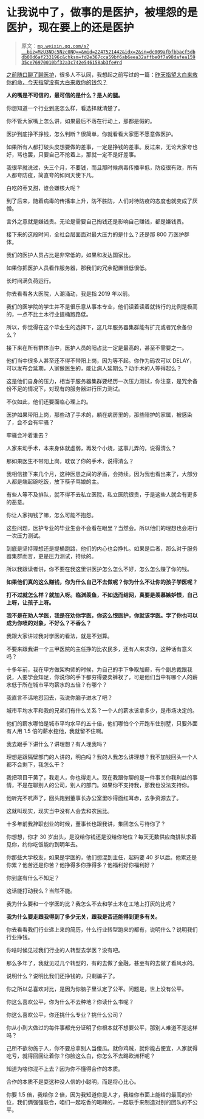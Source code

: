 # 让我说中了，做事的是医护，被埋怨的是医护，现在要上的还是医护

> 原文：[`mp.weixin.qq.com/s?__biz=MzU3NDc5Nzc0NQ==&mid=2247521442&idx=2&sn=dc009afbfbbacf5dbdb00d6af233196c&chksm=fd2e367cca59bf6ab6eea32affbe0f7a98dafea15935ce76970010bf32a3c742e546158ab3fe#rd`](http://mp.weixin.qq.com/s?__biz=MzU3NDc5Nzc0NQ==&mid=2247521442&idx=2&sn=dc009afbfbbacf5dbdb00d6af233196c&chksm=fd2e367cca59bf6ab6eea32affbe0f7a98dafea15935ce76970010bf32a3c742e546158ab3fe#rd)

[之前随口聊了聊医护](http://mp.weixin.qq.com/s?__biz=MzU3NDc5Nzc0NQ==&mid=2247521416&idx=1&sn=e46f16b871b81bd6d2c2529ea56175c6&chksm=fd2e3656ca59bf4082cf0eba247dc6e171e02e9892d393fe50d2965bcb5b39e620375dae3b28&scene=21#wechat_redirect)，很多人不认同，我想起之前写过的一篇：[昨天指望大白来救你的命，今天指望没有大白来救你的钱包？](http://mp.weixin.qq.com/s?__biz=MzU0MjYwNDU2Mw==&mid=2247509040&idx=1&sn=6a9691f95e5532fc6819dcbac43728e3&chksm=fb1ac84ccc6d415a08aaf7fe460821520d35269b2cd66c2eb358056461fefdde9a0af8b60f7d&scene=21#wechat_redirect)

**人的嘴是不可信的，最可信的是什么？是人的腿。**

你想知道一个行业到底怎么样，看选择就清楚了。 

你不管大家嘴上怎么讲，如果最后不落在行动上，那都是假的。 

医护到底挣不挣钱，怎么判断？很简单，你就看看大家愿不愿意做医护。 

如果所有人都打破头皮想要做的差事，一定是挣钱的差事。反过来，无论大家夸也好，骂也罢，只要自己不抢着上，那就一定不是好差事。 

我很早就说过，头三个月，不要钱，而且那时候病毒传播率低，防疫很有效，所有人都夸防疫，简直夸的如同天使下凡。 

白吃的枣又甜，谁会嫌核大呢？ 

到了后来，随着病毒的传播率上升，防不胜防，人们对待防疫的态度也就变成了厌憎。 

言外之意就是嫌钱贵。无论是需要自己掏钱还是影响自己赚钱，都是嫌钱贵。 

接下来的这段时间，全社会层面面对最大压力的是什么？还是那 800 万医护群体。 

我们的医护人员占比是非常低的，如果和发达国家比。

如果你把医护人员看作服务器，那我们的冗余配置很低很低。 

长时间满负荷运行。 

你去看看各大医院，人潮涌动，我是指 2019 年以前。 

我们的医学院的学生并不是很乐意从事本专业，他们读着读着就转行的比例是极高的，一点不比土木行业提桶跑路低。 

所以，你觉得在这个毕业生的选择下，这几年服务器集群能有扩充或者冗余备份么？

接下来在所有群体当中，医护人员的阳占比一定是最高的，甚至不需要之一。 

他们当中很多人甚至还不得不带阳上岗，因为等不起。你作为码农可以 DELAY，可以发布会延期，人家做医生的，能让病人延期么？动手术的人等得起么？ 

这是他们自身的压力，相当于服务器集群要经历一次压力测试，你注意，是冗余备份不足的情况下，对现有的服务器进行压力测试。 

不仅如此，他们还要面临心理上的。 

医护如果带阳上岗，那些动了手术的，躺在病房里的，那些陪护的家属，被感染了，会不会有牢骚？ 

牢骚会冲着谁去？ 

人家来动手术，本来身体就虚弱，再发个小烧，这事儿弄的，说得清么？ 

那如果医生不带阳上岗，耽误了你的手术，说得清么？

我相信接下来几个月，这种医患之间的矛盾，会持续。因为我也看出来了，大部分人都是端起碗吃饭，放下筷子骂娘的主。

有些人等不及排队，就不得不去私立医院，私立医院很贵，于是这些人就会有更多的恶意。 

你让人家掏钱了嘛，怎么可能不抱怨。 

这些问题，医护专业的毕业生会不会看在眼里？当然会。所以他们的理想也会进行一次压力测试。

到底是坚持理想还是提桶跑路，他们的内心也会挣扎。如果是后者，那么对于服务器集群而言，更是压力测试，持续的。

所以我跟读者讲，你不要在我这里讲医护怎么怎么不好，怎么怎么赚了你的钱。 

**如果他们真的这么赚钱，你为什么自己不去做呢？你为什么不让你的孩子学医呢？**

**打不过就怎么样？就加入呀。临渊羡鱼，不如退而结网，真要是羡慕嫉妒恨，自己上呀，让孩子上呀。**

**我不是在劝人学医，我是在劝你学医，你这么恨医护，你就该学医。学了你也可以成为你喷的对象，不好么？不香么？** 

我跟大家讲过我对学医的看法，就是不划算。 

不要来跟我讲一个三甲医院的主任挣的比农民多，还有人来求你，这种话有意义吗？ 

十多年前，我在甲方做架构师的时候，为自己的手下争取加薪，有个副总裁跟我说，人要学会知足，你说你的手下都穷得要卖裤衩了，可是他们当中有哪个人的薪水低于所在城市平均薪水的五倍？有哪个？

我直言不讳地怼回去，我说你脑子进水了吧？ 

城市平均水平和我的兄弟们有什么关系？一个人的薪水该拿多少，是市场决定的。 

他们的薪水哪怕是城市平均水平的五十倍，他们哪怕个个开跑车住别墅，只要外面有人用 1.5 倍的薪水挖他，我就留不住啊。

我去跟手下讲什么？讲理想？有人理我吗？

理想是跟隔壁部门的人讲的，明白吗？我的人我怎么讲理想？我不加钱回头一个人都不会剩下，我怎么干？ 

我把项目干黄了，我走人，你也得走人。现在我跟你聊的是一件事关你我利益的事情，不是在聊别人的公司，别人的部门。如果你不支持我，那我也没法支持你。 

他听完不吭声了，回头跑到董事长办公室里吵得面红耳赤，去争资源去了。

这就叫现实，现实当中没有人会去和农民比。 

十多年前我辞职创业的时候，董事长也跟我讲，集团怎么亏待你了？ 

你想想，你才 30 岁出头，是没给你钱还是没给你地位？每天无数供应商排队求着见你，约你吃饭能约到明年去。 

你那些大学校友，如果是学医的，他们想混到主任，起码要 40 岁以后。他累还是你累？他苦还是你苦？他挣得多你挣得多？他福利好你福利好？ 

你到底有什么不知足？

这话能打动我么？当然不能。 

我为什么要和一个学医的比？我怎么不去和学土木在工地上打灰的比呢？

**我为什么要走跟我得到了多少无关，跟我是否还能得到更多有关。** 

你去看看我们行业递上来的简历，什么行业转型跑来的都有，说明什么？说明我们行业挣钱。 

你啥时候见过我们行业的人转型去学医？没有吧。 

那么多年了，我就见过几个转型的，有的去做了金融，甚至有的去做了看风水的。

说明什么？说明比我们还挣钱的，只剩骗子了。

你之所以总喜欢对比，是因为你脑子里认定了公平。问题是，世上没有公平。

你这么喜欢公平，你为什么不去种地？你读什么书呢？ 

你这么喜欢公平，你还挑什么专业？挑什么公司？ 

你从小到大做过的每件事都充分证明了你根本就不想要公平，那别人难道不是这样吗？ 

己所不欲勿施于人，你不要总拿别人当傻瓜。就你鸡贼，就你能占便宜，人家就得吃亏，就得回回让着你？你脸这么白，你怎么不去踢欧洲杯呢？ 

知道为啥你混不上去？因为你不懂得合作的本质。 

合作的本质不是耍这种没人信的小聪明，而是将心比心。 

你要 1.5 倍，我给你 2 倍，因为我知道你是人才，我给你市面上能给的最高的价位，我们俩强强联合，咱们一起吃香的喝辣的，一起联手来制造对别的团队的不公平。